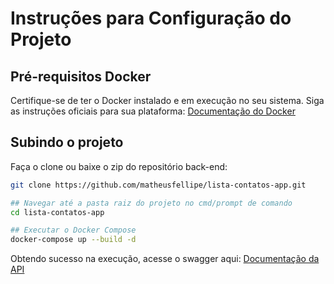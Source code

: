 # Instruções para Configuração do Projeto

## Pré-requisitos Docker

Certifique-se de ter o Docker instalado e em execução no seu sistema. Siga as instruções oficiais para sua plataforma: [Documentação do Docker](https://docs.docker.com/get-docker/)

## Subindo o projeto

Faça o clone ou baixe o zip do repositório back-end:
```bash
git clone https://github.com/matheusfellipe/lista-contatos-app.git

## Navegar até a pasta raiz do projeto no cmd/prompt de comando
cd lista-contatos-app

## Executar o Docker Compose
docker-compose up --build -d
```

Obtendo sucesso na execução, acesse o swagger aqui: [Documentação da API](http://localhost:3000/swagger/index.html)
